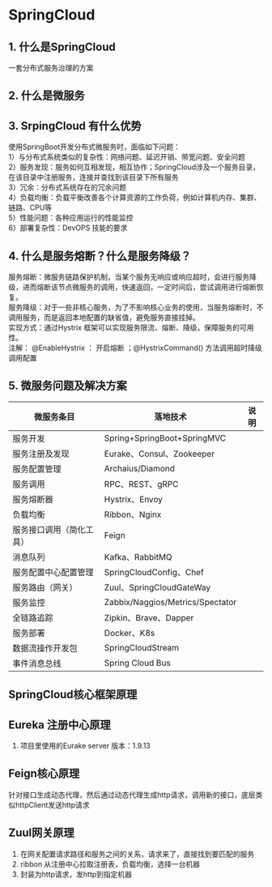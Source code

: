 # SpringCloud
## 1. 什么是SpringCloud
一套分布式服务治理的方案
## 2. 什么是微服务  

## 3. SrpingCloud 有什么优势  
使用SpringBoot开发分布式微服务时，面临如下问题：  
1）与分布式系统类似的复杂性：网络问题、延迟开销、带宽问题、安全问题  
2）服务发现：服务如何互相发现，相互协作；SpringCloud涉及一个服务目录，在该目录中注册服务，连接并查找到该目录下所有服务  
3）冗余：分布式系统存在的冗余问题  
4）负载均衡：负载平衡改善各个计算资源的工作负荷，例如计算机内存、集群、链路、CPU等  
5）性能问题：各种应用运行的性能监控  
6）部署复杂性：DevOPS 技能的要求  
## 4. 什么是服务熔断？什么是服务降级？  
服务熔断：微服务链路保护机制，当某个服务无响应或响应超时，会进行服务降级，进而熔断该节点微服务的调用，快速返回，一定时间后，尝试调用进行熔断恢复。  
服务降级：对于一些非核心服务，为了不影响核心业务的使用，当服务熔断时，不调用服务，而是返回本地配置的缺省值，避免服务直接挂掉。  
实现方式：通过Hystrix 框架可以实现服务限流、熔断、降级，保障服务的可用性。  
注解： @EnableHystrix ： 开启熔断  ；@HystrixCommand() 方法调用超时降级调用配置 
## 5. 微服务问题及解决方案  

| 微服务条目 | 落地技术 | 说明 |
| --- | --- | --- |
| 服务开发 | Spring+SpringBoot+SpringMVC |
| 服务注册及发现 | Eurake、Consul、Zookeeper |
| 服务配置管理 | Archaius/Diamond |
| 服务调用 | RPC、REST、gRPC |
| 服务熔断器 | Hystrix、Envoy |
| 负载均衡 | Ribbon、Nginx |
| 服务接口调用（简化工具） | Feign |
| 消息队列 | Kafka、RabbitMQ |
| 服务配置中心配置管理 | SpringCloudConfig、Chef |
| 服务路由（网关）| Zuul、SpringCloudGateWay |
| 服务监控 | Zabbix/Naggios/Metrics/Spectator |
| 全链路追踪 | Zipkin、Brave、Dapper |
| 服务部署 | Docker、K8s |
| 数据流操作开发包 | SpringCloudStream |
| 事件消息总线 | Spring Cloud Bus |
## SpringCloud核心框架原理
## Eureka 注册中心原理
1. 项目里使用的Eurake server 版本：1.9.13
## Feign核心原理
针对接口生成动态代理，然后通过动态代理生成http请求，调用新的接口，底层类似httpClient发送http请求
## Zuul网关原理
1. 在网关配置请求路径和服务之间的关系，请求来了，直接找到要匹配的服务
2. ribbon 从注册中心拉取注册表，负载均衡，选择一台机器
3. 封装为http请求，发http到指定机器